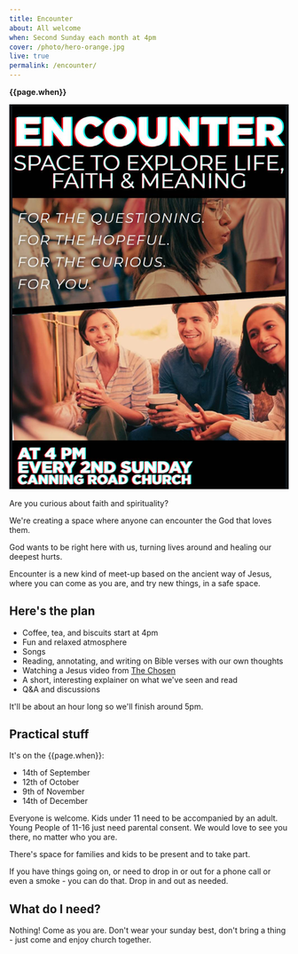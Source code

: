 ```yaml
---
title: Encounter
about: All welcome
when: Second Sunday each month at 4pm
cover: /photo/hero-orange.jpg
live: true
permalink: /encounter/
---
```


**{{page.when}}**

![Encounter Poster](/photo/encounter-4-web.jpg)

Are you curious about faith and spirituality?

We're creating a space where anyone can encounter the God that loves them. 

God wants to be right here with us, turning lives around and healing our deepest hurts.

Encounter is a new kind of meet-up based on the ancient way of Jesus, where you can come as you are, and try new things, in a safe space.

## Here's the plan

 + Coffee, tea, and biscuits start at 4pm
 + Fun and relaxed atmosphere
 + Songs
 + Reading, annotating, and writing on Bible verses with our own thoughts
 + Watching a Jesus video from [The Chosen][tc]
 + A short, interesting explainer on what we've seen and read
 + Q&A and discussions
 
[tc]: https://watch.thechosen.tv/

It'll be about an hour long so we'll finish around 5pm.

## Practical stuff

It's on the {{page.when}}:

 + 14th of September
 + 12th of October
 + 9th of November
 + 14th of December

Everyone is welcome. Kids under 11 need to be accompanied by an adult. Young People of 11-16 just need parental consent. We would love to see you there, no matter who you are.

There's space for families and kids to be present and to take part.

If you have things going on, or need to drop in or out for a phone call or even a smoke - you can do that. Drop in and out as needed. 

## What do I need?

Nothing! Come as you are. Don't wear your sunday best, don't bring a thing - just come and enjoy church together.
